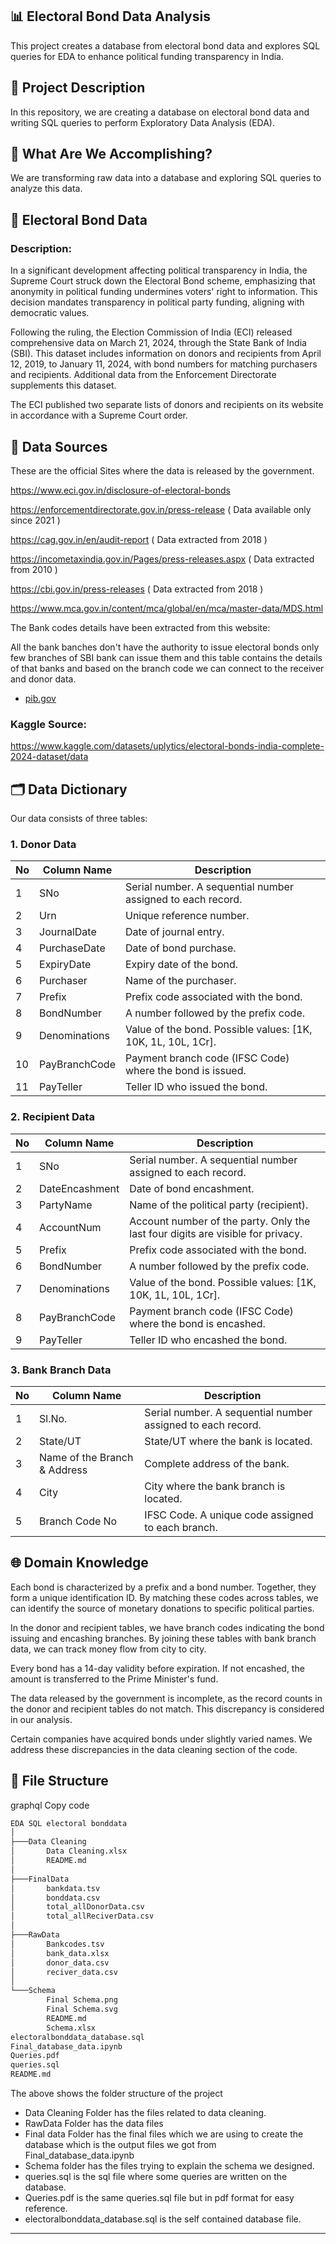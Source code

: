 ## 📊 Electoral Bond Data Analysis
This project creates a database from electoral bond data and explores SQL queries for EDA to enhance political funding transparency in India.

## 📁 Project Description
In this repository, we are creating a database on electoral bond data and writing SQL queries to perform Exploratory Data Analysis (EDA).

## 🎯 What Are We Accomplishing?
We are transforming raw data into a database and exploring SQL queries to analyze this data.

## 📄 Electoral Bond Data
### Description:
In a significant development affecting political transparency in India, the Supreme Court struck down the Electoral Bond scheme, emphasizing that anonymity in political funding undermines voters' right to information. This decision mandates transparency in political party funding, aligning with democratic values.

Following the ruling, the Election Commission of India (ECI) released comprehensive data on March 21, 2024, through the State Bank of India (SBI). This dataset includes information on donors and recipients from April 12, 2019, to January 11, 2024, with bond numbers for matching purchasers and recipients. Additional data from the Enforcement Directorate supplements this dataset.

The ECI published two separate lists of donors and recipients on its website in accordance with a Supreme Court order.

## 🔗 Data Sources
These are the official Sites where the data is released by the government.

https://www.eci.gov.in/disclosure-of-electoral-bonds

https://enforcementdirectorate.gov.in/press-release ( Data available only since 2021 )

https://cag.gov.in/en/audit-report ( Data extracted from 2018 )

https://incometaxindia.gov.in/Pages/press-releases.aspx ( Data extracted from 2010 )

https://cbi.gov.in/press-releases ( Data extracted from 2018 )

https://www.mca.gov.in/content/mca/global/en/mca/master-data/MDS.html  

The Bank codes details have been extracted from this website:

All the bank banches don't have the authority to issue electoral bonds only few branches of SBI bank can issue them and this table contains the details of that banks and based on the branch code we can connect to the receiver and donor data.

- [pib.gov](https://pib.gov.in/Pressreleaseshare.aspx?PRID=1566604)


### Kaggle Source:

https://www.kaggle.com/datasets/uplytics/electoral-bonds-india-complete-2024-dataset/data 
## 🗂 Data Dictionary
Our data consists of three tables:

### 1. Donor Data
No|Column Name	|Description
---|------------|-------------
1|	SNo	|Serial number. A sequential number assigned to each record.
2|	Urn	|Unique reference number.
3|	JournalDate|	Date of journal entry.
4|	PurchaseDate|	Date of bond purchase.
5|	ExpiryDate|	Expiry date of the bond.
6|	Purchaser|	Name of the purchaser.
7|	Prefix|	Prefix code associated with the bond.
8|	BondNumber|	A number followed by the prefix code.
9|	Denominations	|Value of the bond. Possible values: [1K, 10K, 1L, 10L, 1Cr].
10|	PayBranchCode|	Payment branch code (IFSC Code) where the bond is issued.
11|	PayTeller|	Teller ID who issued the bond.
### 2. Recipient Data
| No  | Column Name    | Description                                                                        |
|-----|----------------|------------------------------------------------------------------------------------|
| 1   | SNo            | Serial number. A sequential number assigned to each record.                         |
| 2   | DateEncashment | Date of bond encashment.                                                           |
| 3   | PartyName      | Name of the political party (recipient).                                           |
| 4   | AccountNum     | Account number of the party. Only the last four digits are visible for privacy.     |
| 5   | Prefix         | Prefix code associated with the bond.                                              |
| 6   | BondNumber     | A number followed by the prefix code.                                              |
| 7   | Denominations  | Value of the bond. Possible values: [1K, 10K, 1L, 10L, 1Cr].                       |
| 8   | PayBranchCode  | Payment branch code (IFSC Code) where the bond is encashed.                        |
| 9   | PayTeller      | Teller ID who encashed the bond.
### 3. Bank Branch Data
| No  | Column Name            | Description                                                                       |
|-----|------------------------|-----------------------------------------------------------------------------------|
| 1   | Sl.No.                 | Serial number. A sequential number assigned to each record.                       |
| 2   | State/UT               | State/UT where the bank is located.                                               |
| 3   | Name of the Branch & Address | Complete address of the bank.                                           |
| 4   | City                   | City where the bank branch is located.                                            |
| 5   | Branch Code No         | IFSC Code. A unique code assigned to each branch.
## 🌐 Domain Knowledge
Each bond is characterized by a prefix and a bond number. Together, they form a unique identification ID. By matching these codes across tables, we can identify the source of monetary donations to specific political parties.

In the donor and recipient tables, we have branch codes indicating the bond issuing and encashing branches. By joining these tables with bank branch data, we can track money flow from city to city.

Every bond has a 14-day validity before expiration. If not encashed, the amount is transferred to the Prime Minister's fund.

The data released by the government is incomplete, as the record counts in the donor and recipient tables do not match. This discrepancy is considered in our analysis.

Certain companies have acquired bonds under slightly varied names. We address these discrepancies in the data cleaning section of the code.

## 📂 File Structure
graphql
Copy code
```bash
EDA SQL electoral bonddata
│
├───Data Cleaning
│       Data Cleaning.xlsx
│       README.md
│
├───FinalData
│       bankdata.tsv
│       bonddata.csv
│       total_allDonorData.csv
│       total_allReciverData.csv
│
├───RawData
│       Bankcodes.tsv
│       bank_data.xlsx
│       donor_data.csv
│       reciver_data.csv
│
└───Schema
        Final Schema.png
        Final Schema.svg
        README.md
        Schema.xlsx
electoralbonddata_database.sql 
Final_database_data.ipynb
Queries.pdf
queries.sql
README.md
```
The above shows the folder structure of the project 

- Data Cleaning Folder has the files related to data cleaning. 
- RawData Folder has the data files
- Final data Folder has the final files which we are using to create the database which is the output files we got from Final_database_data.ipynb
- Schema folder has the files trying to explain the schema we designed. 
- queries.sql is the sql file where some queries are written on the database. 
- Queries.pdf is the same queries.sql file but in pdf format for easy reference. 
- electoralbonddata_database.sql is the self contained database file.  

---
